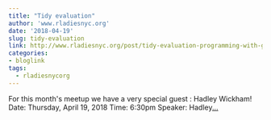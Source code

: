 ```yaml
---
title: "Tidy evaluation"
author: 'www.rladiesnyc.org'
date: '2018-04-19'
slug: tidy-evaluation
link: http://www.rladiesnyc.org/post/tidy-evaluation-programming-with-ggplot2-and-dplyr/
categories:
- bloglink
tags:
  - rladiesnycorg
---
```


For this month's meetup we have a very special guest : Hadley Wickham! Date: Thursday, April 19, 2018 Time: 6:30pm Speaker: Hadley[... <i class="fas fa-external-link-alt"></i>](http://www.rladiesnyc.org/post/tidy-evaluation-programming-with-ggplot2-and-dplyr/)

